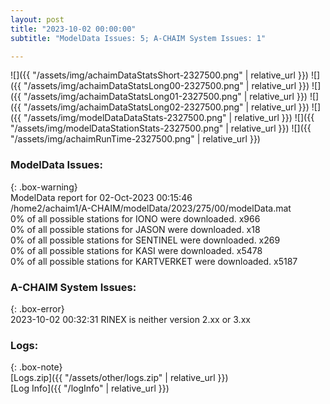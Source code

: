 ```yaml
---
layout: post
title: "2023-10-02 00:00:00"
subtitle: "ModelData Issues: 5; A-CHAIM System Issues: 1"

---
```


![]({{ "/assets/img/achaimDataStatsShort-2327500.png" | relative_url }})
![]({{ "/assets/img/achaimDataStatsLong00-2327500.png" | relative_url }})
![]({{ "/assets/img/achaimDataStatsLong01-2327500.png" | relative_url }})
![]({{ "/assets/img/achaimDataStatsLong02-2327500.png" | relative_url }})
![]({{ "/assets/img/modelDataDataStats-2327500.png" | relative_url }})
![]({{ "/assets/img/modelDataStationStats-2327500.png" | relative_url }})
![]({{ "/assets/img/achaimRunTime-2327500.png" | relative_url }})


### ModelData Issues:  
  
{: .box-warning}  
 ModelData report for 02-Oct-2023 00:15:46   
 /home2/achaim1/A-CHAIM/modelData/2023/275/00/modelData.mat   
 0% of all possible stations for IONO were downloaded. x966   
 0% of all possible stations for JASON were downloaded. x18   
 0% of all possible stations for SENTINEL were downloaded. x269   
 0% of all possible stations for KASI were downloaded. x5478   
 0% of all possible stations for KARTVERKET were downloaded. x5187   
  
### A-CHAIM System Issues:  
  
{: .box-error}  
2023-10-02 00:32:31 RINEX is neither version 2.xx or 3.xx  

### Logs:  
  
{: .box-note}  
[Logs.zip]({{ "/assets/other/logs.zip" | relative_url }})  
[Log Info]({{ "/logInfo" | relative_url }})  
